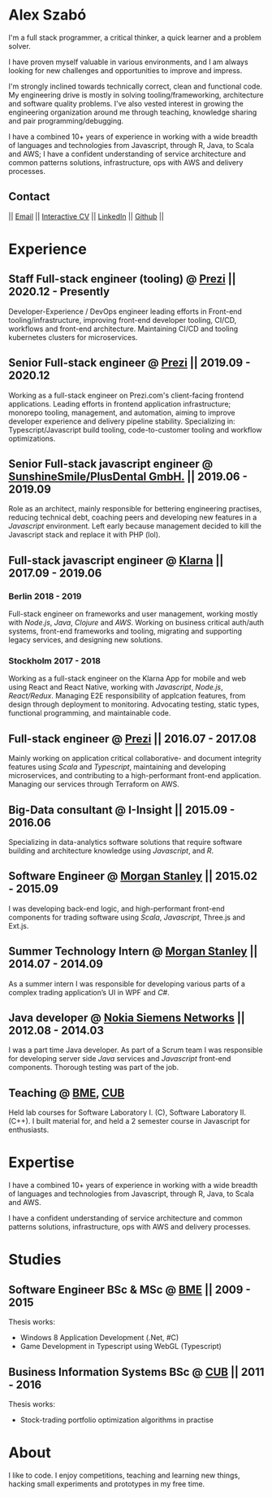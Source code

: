 # Alex Szabó

I'm a full stack programmer, a critical thinker, a quick learner and a problem solver.

I have proven myself valuable in various environments, and I am always looking for new challenges and opportunities to improve and impress.

I'm strongly inclined towards technically correct, clean and functional code. My engineering drive is mostly in solving tooling/frameworking, architecture and software quality problems. I've also vested interest in growing the engineering organization around me through teaching, knowledge sharing and pair programming/debugging.

I have a combined 10+ years of experience in working with a wide breadth of languages and technologies from Javascript, through R, Java, to Scala and AWS; I have a confident understanding of service architecture and common patterns solutions, infrastructure, ops with AWS and delivery processes.

## Contact

||
[Email](mailto:delanni.alex@gmail.com)
||
[Interactive CV](https://delanni.github.io/cv?src=md)
||
[LinkedIn](https://www.linkedin.com/in/alxszabo)
||
[Github](https://github.com/delanni)
||

# Experience

## Staff Full-stack engineer (tooling) @ [Prezi](https://prezi.com/) || 2020.12 - Presently

Developer-Experience / DevOps engineer leading efforts in Front-end tooling/infrastructure, improving front-end developer tooling, CI/CD, workflows and front-end architecture. Maintaining CI/CD and tooling kubernetes clusters for microservices.

## Senior Full-stack engineer @ [Prezi](https://prezi.com/) || 2019.09 - 2020.12

Working as a full-stack engineer on Prezi.com's client-facing frontend applications.
Leading efforts in frontend application infrastructure; monorepo tooling, management, and automation, aiming to improve developer experience and delivery pipeline stability.
Specializing in: Typescript/Javascript build tooling, code-to-customer tooling and workflow optimizations.

## Senior Full-stack javascript engineer @ [SunshineSmile/PlusDental GmbH.](https://plusdental.de/) || 2019.06 - 2019.09

Role as an architect, mainly responsible for bettering engineering practises, reducing technical debt, coaching peers and developing new features in a _Javascript_ environment. Left early because management decided to kill the Javascript stack and replace it with PHP (lol).

## Full-stack javascript engineer @ [Klarna](https://klarna.com) || 2017.09 - 2019.06

### Berlin 2018 - 2019

Full-stack engineer on frameworks and user management, working mostly with _Node.js_, _Java_, _Clojure_ and _AWS_. Working on business critical auth/auth systems, front-end frameworks and tooling, migrating and supporting legacy services, and designing new solutions.

### Stockholm 2017 - 2018

Working as a full-stack engineer on the Klarna App for mobile and web using React and React Native, working with _Javascript_, _Node.js_, _React/Redux_. Managing E2E responsibility of applcation features, from design through deployment to monitoring. Advocating testing, static types, functional programming, and maintainable code.

## Full-stack engineer @ [Prezi](https://prezi.com) || 2016.07 - 2017.08

Mainly working on application critical collaborative- and document integrity features using _Scala_ and _Typescript_, maintaining and developing microservices, and contributing to a high-performant front-end application. Managing our services through Terraform on AWS.

## Big-Data consultant @ I-Insight || 2015.09 - 2016.06

Specializing in data-analytics software solutions that require software building and architecture knowledge using _Javascript_, and _R_.

## Software Engineer @ [Morgan Stanley](https://www.morganstanley.com) || 2015.02 - 2015.09

I was developing back-end logic, and high-performant front-end components for trading software using _Scala_, _Javascript_, Three.js and Ext.js.

## Summer Technology Intern @ [Morgan Stanley](https://www.morganstanley.com) || 2014.07 - 2014.09

As a summer intern I was responsible for developing various parts of a complex trading application’s UI in WPF and _C#_.

## Java developer @ [Nokia Siemens Networks](https://networks.nokia.com) || 2012.08 - 2014.03

I was a part time Java developer. As part of a Scrum team I was responsible for developing server side _Java_ services and _Javascript_ front-end components. Thorough testing was part of the job.

## Teaching @ [BME](http://www.bme.hu/?language=en), [CUB](http://www.uni-corvinus.hu/index.php?id=eng)

Held lab courses for Software Laboratory I. (C), Software Laboratory II. (C++).
I built material for, and held a 2 semester course in Javascript for enthusiasts.

# Expertise

I have a combined 10+ years of experience in working with a wide breadth of languages and technologies from Javascript, through R, Java, to Scala and AWS.

I have a confident understanding of service architecture and common patterns solutions, infrastructure, ops with AWS and delivery processes.

# Studies

## Software Engineer BSc & MSc @ [BME](http://www.bme.hu/?language=en) || 2009 - 2015

Thesis works:

- Windows 8 Application Development (.Net, #C)
- Game Development in Typescript using WebGL (Typescript)

## Business Information Systems BSc @ [CUB](http://www.uni-corvinus.hu/index.php?id=eng) || 2011 - 2016

Thesis works:

- Stock-trading portfolio optimization algorithms in practise

# About

I like to code. I enjoy competitions, teaching and learning new things, hacking small experiments and prototypes in my free time.
